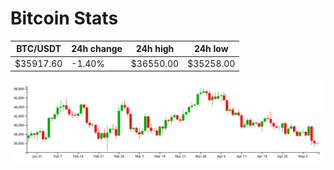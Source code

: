 # Bitcoin Stats

BTC/USDT|24h change|24h high|24h low|
|---|---|---|---|
|$35917.60|-1.40%|$36550.00|$35258.00|

<img src="./chart.svg">
